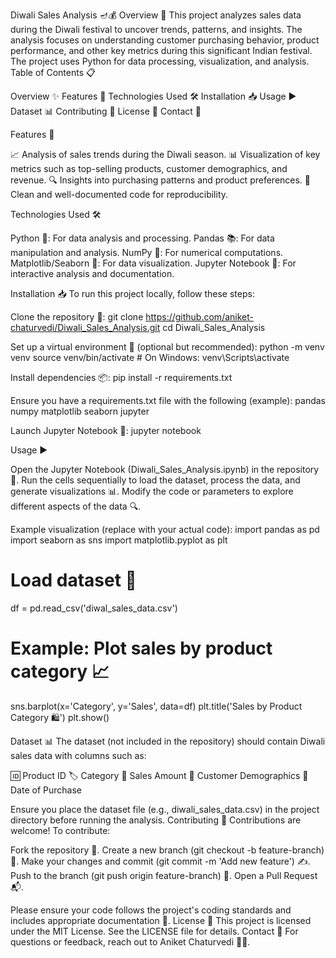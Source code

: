 Diwali Sales Analysis 🪔💰
Overview 🌟
This project analyzes sales data during the Diwali festival to uncover trends, patterns, and insights. The analysis focuses on understanding customer purchasing behavior, product performance, and other key metrics during this significant Indian festival. The project uses Python for data processing, visualization, and analysis.
Table of Contents 📋

Overview ✨
Features 🚀
Technologies Used 🛠️
Installation 📥
Usage ▶️
Dataset 📊
Contributing 🤝
License 📜
Contact 📧

Features 🚀

📈 Analysis of sales trends during the Diwali season.
📊 Visualization of key metrics such as top-selling products, customer demographics, and revenue.
🔍 Insights into purchasing patterns and product preferences.
🧼 Clean and well-documented code for reproducibility.

Technologies Used 🛠️

Python 🐍: For data analysis and processing.
Pandas 📚: For data manipulation and analysis.
NumPy 🔢: For numerical computations.
Matplotlib/Seaborn 🎨: For data visualization.
Jupyter Notebook 📓: For interactive analysis and documentation.

Installation 📥
To run this project locally, follow these steps:

Clone the repository 📂:
git clone https://github.com/aniket-chaturvedi/Diwali_Sales_Analysis.git
cd Diwali_Sales_Analysis


Set up a virtual environment 🔧 (optional but recommended):
python -m venv venv
source venv/bin/activate  # On Windows: venv\Scripts\activate


Install dependencies 📦:
pip install -r requirements.txt

Ensure you have a requirements.txt file with the following (example):
pandas
numpy
matplotlib
seaborn
jupyter


Launch Jupyter Notebook 🚀:
jupyter notebook



Usage ▶️

Open the Jupyter Notebook (Diwali_Sales_Analysis.ipynb) in the repository 📓.
Run the cells sequentially to load the dataset, process the data, and generate visualizations 📊.
Modify the code or parameters to explore different aspects of the data 🔍.

Example visualization (replace with your actual code):
import pandas as pd
import seaborn as sns
import matplotlib.pyplot as plt

# Load dataset 📂
df = pd.read_csv('diwal_sales_data.csv')

# Example: Plot sales by product category 📈
sns.barplot(x='Category', y='Sales', data=df)
plt.title('Sales by Product Category 🛍️')
plt.show()

Dataset 📊
The dataset (not included in the repository) should contain Diwali sales data with columns such as:

🆔 Product ID
🏷️ Category
💸 Sales Amount
👥 Customer Demographics
📅 Date of Purchase

Ensure you place the dataset file (e.g., diwali_sales_data.csv) in the project directory before running the analysis.
Contributing 🤝
Contributions are welcome! To contribute:

Fork the repository 🍴.
Create a new branch (git checkout -b feature-branch) 🌿.
Make your changes and commit (git commit -m 'Add new feature') ✍️.
Push to the branch (git push origin feature-branch) 🚀.
Open a Pull Request 📬.

Please ensure your code follows the project's coding standards and includes appropriate documentation 📝.
License 📜
This project is licensed under the MIT License. See the LICENSE file for details.
Contact 📧
For questions or feedback, reach out to Aniket Chaturvedi 🧑‍💻.
